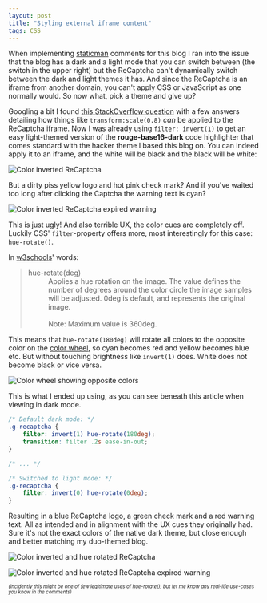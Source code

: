 ```yaml
---
layout: post
title: "Styling external iframe content"
tags: CSS
---
```


When implementing [staticman](https://staticman.net/) comments for this blog I ran into the issue that the blog has a dark and a light mode that you can switch between (the switch in the upper right) but the ReCaptcha can't dynamically switch between the dark and light themes it has. And since the ReCaptcha is an iframe from another domain, you can't apply CSS or JavaScript as one normally would. So now what, pick a theme and give up?

Googling a bit I found [this StackOverflow question](https://stackoverflow.com/questions/27713505/recaptcha-api-v2-styling) with a few answers detailing how things like `transform:scale(0.8)` _can_ be applied to the ReCaptcha iframe. Now I was already using `filter: invert(1)` to get an easy light-themed version of the **rouge-base16-dark** code highlighter that comes standard with the hacker theme I based this blog on. You can indeed apply it to an iframe, and the white will be black and the black will be white:

![Color inverted ReCaptcha](/assets/{{page.slug}}/recaptcha-inverted.png)

But a dirty piss yellow logo and hot pink check mark? And if you've waited too long after clicking the Captcha the warning text is cyan?

![Color inverted ReCaptcha expired warning](/assets/{{page.slug}}/recaptcha-expired-inverted.png)

This is just ugly! And also terrible UX, the color cues are completely off. Luckily CSS' `filter`-property offers more, most interestingly for this case: `hue-rotate()`.

In [w3schools](https://www.w3schools.com/cssref/css3_pr_filter.asp)' words:

> <dl><dt>hue-rotate(deg)</dt><dd>Applies a hue rotation on the image. The value defines the number of degrees around the color circle the image samples will be adjusted. 0deg is default, and represents the original image.<br>
> <br>
> Note: Maximum value is 360deg.</dd></dl>

This means that `hue-rotate(180deg)` will rotate all colors to the opposite color on the [color wheel](/assets/{{page.slug}}/color-wheel.png), so cyan becomes red and yellow becomes blue etc. But without touching brightness like `invert(1)` does. White does not become black or vice versa.

![Color wheel showing opposite colors](/assets/{{page.slug}}/color-wheel-arrows.png)

This is what I ended up using, as you can see beneath this article when viewing in dark mode.

```css
/* Default dark mode: */
.g-recaptcha {
	filter: invert(1) hue-rotate(180deg);
	transition: filter .2s ease-in-out;
}

/* ... */

/* Switched to light mode: */
.g-recaptcha {
	filter: invert(0) hue-rotate(0deg);
}
```

Resulting in a blue ReCaptcha logo, a green check mark and a red warning text. All as intended and in alignment with the UX cues they originally had. Sure it's not the exact colors of the native dark theme, but close enough and better matching my duo-themed blog.

![Color inverted and hue rotated ReCaptcha](/assets/{{page.slug}}/recaptcha-hue-rotated.png)

![Color inverted and hue rotated ReCaptcha expired warning](/assets/{{page.slug}}/recaptcha-expired-hue-rotated.png)

<sub><sup>_(incidently this might be one of few legitimate uses of hue-rotate(), but let me know any real-life use-cases you know in the comments)_</sup></sub>